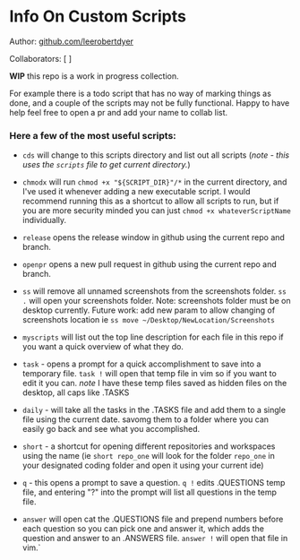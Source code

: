 # Info On Custom Scripts 
Author: [github.com/leerobertdyer](https://github.com/leerobertdyer)

Collaborators: [
    <!-- A man can dream -->
]

**WIP** this repo is a work in progress collection. 

For example there is a todo script that has no way of marking things as done, and a couple of the scripts may not be fully functional. Happy to have help feel free to open a pr and add your name to collab list.

### Here a few of the most useful scripts:

- `cds` will change to this scripts directory and list out all scripts (*note - this uses the `scripts` file to get current directory.*) 

- `chmodx` will run `chmod +x "${SCRIPT_DIR}"/*` in the current directory, and I've used it whenever adding a new executable script. I would recommend running this as a shortcut to allow all scripts to run, but if you are more security minded you can just `chmod +x whateverScriptName` individually.

- `release` opens the release window in github using the current repo and branch.

- `openpr` opens a new pull request in github using the current repo and branch.

- `ss` will remove all unnamed screenshots from the screenshots folder. `ss .` will open your screenshots folder. Note: screenshots folder must be on desktop currently. Future work: add new param to allow changing of screenshots location ie `ss move ~/Desktop/NewLocation/Screenshots`

- `myscripts` will list out the top line description for each file in this repo if you want a quick overview of what they do.

- `task` - opens a prompt for a quick accomplishment to save into a temporary file. `task !` will open that temp file in vim so if you want to edit it you can. *note* I have these temp files saved as hidden files on the desktop, all caps like .TASKS 

- `daily` - will take all the tasks in the .TASKS file and add them to a single file using the current date. savomg them to a folder where you can easily go back and see what you accomplished.

- `short` - a shortcut for opening different repositories and workspaces using the name (ie `short repo_one` will look for the folder `repo_one` in your designated coding folder and open it using your current ide)

- `q` - this opens a prompt to save a question. `q !` edits .QUESTIONS temp file, and entering "?" into the prompt will list all questions in the temp file.

- `answer` will open cat the .QUESTIONS file and prepend numbers before each question so you can pick one and answer it, which adds the question and answer to an .ANSWERS file. `answer !` will open that file in vim.`